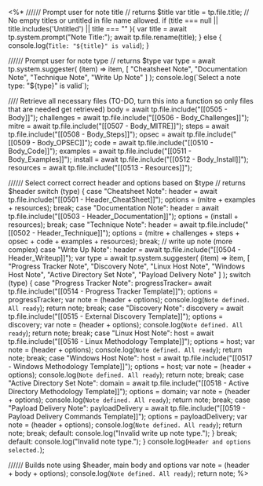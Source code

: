 <%*
////// Prompt user for note title 
// returns $title
var title = tp.file.title;
// No empty titles or untitled in file name allowed.
if (title === null || title.includes('Untitled') || title === "" ){
	var title = await tp.system.prompt("Note Title:");
	await tp.file.rename(title);
} else {
	console.log(`Title: "${title}" is valid`);
}


////// Prompt user for note type
// returns $type
var type = await tp.system.suggester( (item) => item, [
	"Cheatsheet Note",
	"Documentation Note",
	"Technique Note", 
	"Write Up Note"
] );
console.log(`Select a note type: "${type}" is valid`);


//// Retrieve all necessary files (TO-DO, turn this into a function so only files that are needed get retrieved)
body = await tp.file.include("[[0505 - Body]]");
challenges = await tp.file.include("[[0506 - Body_Challenges]]");
mitre = await tp.file.include("[[0507 - Body_MITRE]]");
steps = await tp.file.include("[[0508 - Body_Steps]]");
opsec = await tp.file.include("[[0509 - Body_OPSEC]]");
code = await tp.file.include("[[0510 - Body_Code]]");
examples = await tp.file.include("[[0511 - Body_Examples]]");
install = await tp.file.include("[[0512 - Body_Install]]");
resources = await tp.file.include("[[0513 - Resources]]");


////// Select correct correct header and options based on $type
// returns $header
switch (type) {
    case "Cheatsheet Note":
        header = await tp.file.include("[[0501 - Header_CheatSheet]]");
        options = (mitre + examples + resources);
        break;
    case "Documentation Note":
        header = await tp.file.include("[[0503 - Header_Documentation]]");
        options = (install + resources);
        break;
    case "Technique Note":
        header = await tp.file.include("[[0502 - Header_Technique]]");
        options = (mitre + challenges + steps + opsec + code + examples + resources);
        break;
    // write up note (more complex)
    case "Write Up Note":
	    header = await tp.file.include("[[0504 - Header_Writeup]]");
		var type = await tp.system.suggester( (item) => item, [
			"Progress Tracker Note",
			"Discovery Note",
			"Linux Host Note", 
			"Windows Host Note",
			"Active Directory Set Note",
			"Payload Delivery Note"
		] );
		switch (type) {
			case "Progress Tracker Note":
				progressTracker= await tp.file.include("[[0514 - Progress Tracker Template]]");
				options = progressTracker;
				var note = (header + options);
				console.log(`Note defined. All ready`);
				return note;
				break;
			case "Discovery Note":
				discovery = await tp.file.include("[[0515 - External Discovery Template]]");
				options = discovery;
				var note = (header + options);
				console.log(`Note defined. All ready`);
				return note;
				break;
			case "Linux Host Note":
				host = await tp.file.include("[[0516 - Linux Methodology Template]]");
				options = host;
				var note = (header + options);
				console.log(`Note defined. All ready`);
				return note;
				break;
			case "Windows Host Note":
				host = await tp.file.include("[[0517 - Windows Methodology Template]]");
				options = host;
				var note = (header + options);
				console.log(`Note defined. All ready`);
				return note;
				break;
			case "Active Directory Set Note":
				domain = await tp.file.include("[[0518 - Active Directory Methodology Template]]");
				options = domain;
				var note = (header + options);
				console.log(`Note defined. All ready`);
				return note;
				break;
			case "Payload Delivery Note":
				payloadDelivery = await tp.file.include("[[0519 - Payload Delivery Commands Template]]");
				options = payloadDelivery;
				var note = (header + options);
				console.log(`Note defined. All ready`);
				return note;
				break;
			default:
		        console.log("Invalid write up note type.");
		}
        break;
    default:
        console.log("Invalid note type.");
}
console.log(`Header and options selected.`);


////// Builds note using $header, main body and options
var note = (header + body + options);
console.log(`Note defined. All ready`);
return note;
%>

